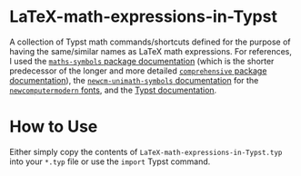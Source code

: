 # LaTeX-math-expressions-in-Typst
A collection of Typst math commands/shortcuts defined for the purpose of having the same/similar names as LaTeX math expressions. For references, I used the [`maths-symbols` package documentation](https://mirrors.ctan.org/info/symbols/math/maths-symbols.pdf) (which is the shorter predecessor of the longer and more detailed [`comprehensive` package documentation](https://mirrors.ctan.org/info/symbols/comprehensive/symbols-a4.pdf)), the [`newcm-unimath-symbols` documentation](https://mirrors.ctan.org/fonts/newcomputermodern/doc/newcm-unimath-symbols.pdf) for the [`newcomputermodern` fonts](https://ctan.org/tex-archive/fonts/newcomputermodern/otf), and the [Typst documentation](https://typst.app/docs).

# How to Use
Either simply copy the contents of `LaTeX-math-expressions-in-Typst.typ` into your `*.typ` file or use the `import` Typst command.

